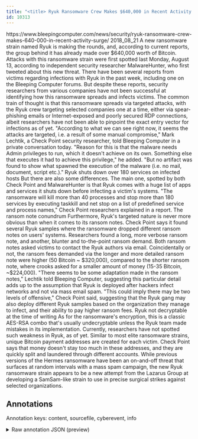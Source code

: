 ```yaml
---
title: "<title> Ryuk Ransomware Crew Makes $640,000 in Recent Activity Surge </title>"
id: 10313
---
```


<title> Ryuk Ransomware Crew Makes $640,000 in Recent Activity Surge </title>
<source> https://www.bleepingcomputer.com/news/security/ryuk-ransomware-crew-makes-640-000-in-recent-activity-surge/ </source>
<date> 2018_08_21 </date>
<text>
A new ransomware strain named Ryuk is making the rounds, and, according to current reports, the group behind it has already made over $640,000 worth of Bitcoin.
Attacks with this ransomware strain were first spotted last Monday, August 13, according to independent security researcher MalwareHunter, who first tweeted about this new threat. 
There have been several reports from victims regarding infections with Ryuk in the past week, including one on the Bleeping Computer forums.
But despite these reports, security researchers from various companies have not been successful at identifying how this ransomware spreads and infects victims.
The common train of thought is that this ransomware spreads via targeted attacks, with the Ryuk crew targeting selected companies one at a time, either via spear-phishing emails or Internet-exposed and poorly secured RDP connections, albeit researchers have not been able to pinpoint the exact entry vector for infections as of yet.
"According to what we can see right now, it seems the attacks are targeted, i.e. a result of some manual compromise," Mark Lechtik, a Check Point security researcher, told Bleeping Computer in a private conversation today. 
"Reason for this is that the malware needs Admin privileges to run, which it doesn't achieve on its own. Something else that executes it had to achieve this privilege," he added. "But no artifact was found to show what spawned the execution of the malware (i.e. no mail, document, script etc.)."
Ryuk shuts down over 180 services on infected hosts
But there are also some differences. The main one, spotted by both Check Point and MalwareHunter is that Ryuk comes with a huge list  of apps and services it shuts down before infecting a victim's systems.
"The ransomware will kill more than 40 processes and stop more than 180 services by executing taskkill and net stop on a list of predefined service and process names," Check Point researchers explained in a report.
The ransom note conundrum
Furthermore, Ryuk's targeted nature is never more obvious than when it comes to its ransom notes. Check Point says it found several Ryuk samples where the ransomware dropped different ransom notes on users' systems.
Researchers found a long, more verbose ransom note, and another, blunter and to-the-point ransom demand.
Both ransom notes asked victims to contact the Ryuk authors via email. Coincidentally or not, the ransom fees demanded via the longer and more detailed ransom note were higher (50 Bitcoin ~ $320,000), compared to the shorter ransom note, where crooks asked for a smaller amount of money (15-35 Bitcoin, ~$224,000).
"There seems to be some adaptation made in the ransom notes," Lechtik told Bleeping Computer, suggesting this particular detail adds up to the assumption that Ryuk is deployed after hackers infect networks and not via mass email spam.
"This could imply there may be two levels of offensive," Check Point said, suggesting that the Ryuk gang may also deploy different Ryuk samples based on the organization they manage to infect, and their ability to pay higher ransom fees.
Ryuk not decryptable at the time of writing
As for the ransomware's encryption, this is a classic AES-RSA combo that's usually undecryptable unless the Ryuk team made mistakes in its implementation. Currently, researchers have not spotted such weakness in Ryuk, as of yet.
Similar to most elite ransomware strains, unique Bitcoin payment addresses are created for each victim. Check Point says that money doesn't stay too much in these addresses, and they are quickly split and laundered through different accounts.
While previous versions of the Hermes ransomware have been an on-and-off threat that surfaces at random intervals with a mass spam campaign, the new Ryuk ransomware strain appears to be a new attempt from the Lazarus Group at developing a SamSam-like strain to use in precise surgical strikes against selected organizations.
</text>



## Annotations

Annotation keys: content, sourcefile, cyberevent, info

<details>
<summary>Raw annotation JSON (preview)</summary>

```json
{
  "content": "A new ransomware strain named Ryuk is making the rounds, and, according to current reports, the group behind it has already made over $640,000 worth of Bitcoin. Attacks with this ransomware strain were first spotted last Monday, August 13, according to independent security researcher MalwareHunter, who first tweeted about this new threat.  There have been several reports from victims regarding infections with Ryuk in the past week, including one on the Bleeping Computer forums. But despite these reports, security researchers from various companies have not been successful at identifying how this ransomware spreads and infects victims. The common train of thought is that this ransomware spreads via targeted attacks, with the Ryuk crew targeting selected companies one at a time, either via spear-phishing emails or Internet-exposed and poorly secured RDP connections, albeit researchers have not been able to pinpoint the exact entry vector for infections as of yet. \"According to what we can see right now, it seems the attacks are targeted, i.e. a result of some manual compromise,\" Mark Lechtik, a Check Point security researcher, told Bleeping Computer in a private conversation today.  \"Reason for this is that the malware needs Admin privileges to run, which it doesn't achieve on its own. Something else that executes it had to achieve this privilege,\" he added. \"But no artifact was found to show what spawned the execution of the malware (i.e. no mail, document, script etc.).\" Ryuk shuts down over 180 services on infected hosts But there are also some differences. The main one, spotted by both Check Point and MalwareHunter is that Ryuk comes with a huge list  of apps and services it shuts down before infecting a victim's systems. \"The ransomware will kill more than 40 processes and stop more than 180 services by executing taskkill and net stop on a list of predefined service and process names,\" Check Point researchers explained in a report. The ransom note conundrum Furthermore, Ryuk's targeted nature is never more obvious than when it comes to its ransom notes. Check Point says it found several Ryuk samples where the ransomware dropped different ransom notes on users' systems. Researchers found a long, more verbose ransom note, and another, blunter and to-the-point ransom demand. Both ransom notes asked victims to contact the Ryuk authors via email. Coincidentally or not, the ransom fees demanded via the longer and more detailed ransom note were higher (50 Bitcoin ~ $320,000), compared to the shorter ransom note, where crooks asked for a smaller amount of money (15-35 Bitcoin, ~$224,000). \"There seems to be some adaptation made in the ransom notes,\" Lechtik told Bleeping Computer, suggesting this particular detail adds up to the assumption that Ryuk is deployed after hackers infect networks and not via mass email spam. \"This could imply there may be two levels of offensive,\" Check Point said, suggesting that the Ryuk gang may also deploy different Ryuk samples based on the organization they manage to infect, and their ability to pay higher ransom fees. Ryuk not decryptable at the time of writing As for the ransomware's encryption, this is a classic AES-RSA combo that's usually undecryptable unless the Ryuk team made mistakes in its implementation. Currently, researchers have not spotted such weakness in Ryuk, as of yet. Similar to most elite ransomware strains, unique Bitcoin payment addresses are created for each victim. Check Point says that money doesn't stay too much in these addresses, and they are quickly split and laundered through different accounts. While previous versions of the Hermes ransomware have been an on-and-off threat that surfaces at random intervals with a mass spam campaign, the new Ryuk ransomware strain appears to be a new attempt from the Lazarus Group at developing a SamSam-like strain to use in precise surgical strikes against selected organizations.",
  "sourcefile": "10313.tx
```
</details>
